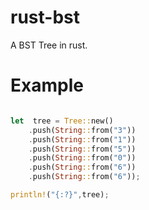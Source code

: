 # rust-bst

A BST Tree in rust.

# Example

```rust

let  tree = Tree::new()
    .push(String::from("3"))
    .push(String::from("1"))
    .push(String::from("5"))
    .push(String::from("0"))
    .push(String::from("6"))
    .push(String::from("6"));

println!("{:?}",tree);
```
